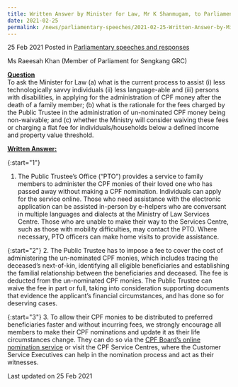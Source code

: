 ```yaml
---
title: Written Answer by Minister for Law, Mr K Shanmugam, to Parliamentary Question on Process to Assist Disadvantaged Persons in Applying for Administration of CPF Money After Demise of Family Member
date: 2021-02-25
permalink: /news/parliamentary-speeches/2021-02-25-Written-Answer-by-Minister-for-Law-Mr-K-Shanmugam-to-PQ-Disadvantaged-Applying-For-Adminstration-of-CPF-Money
---
```


25 Feb 2021 Posted in [Parliamentary speeches and responses](/news/parliamentary-speeches)

Ms Raeesah Khan (Member of Parliament for Sengkang GRC)
  
**<b><u>Question</u></b>**  
To ask the Minister for Law (a) what is the current process to assist (i) less technologically savvy individuals (ii) less language-able and (iii) persons with disabilities, in applying for the administration of CPF money after the death of a family member; (b) what is the rationale for the fees charged by the Public Trustee in the administration of un-nominated CPF money being non-waivable; and (c) whether the Ministry will consider waiving these fees or charging a flat fee for individuals/households below a defined income and property value threshold.

**<b><u>Written Answer:</u></b>**  

{:start="1"}
1. The Public Trustee’s Office (“PTO”) provides a service to family members to administer the CPF monies of their loved one who has passed away without making a CPF nomination.  Individuals can apply for the service online.  Those who need assistance with the electronic application can be assisted in-person by e-helpers who are conversant in multiple languages and dialects at the Ministry of Law Services Centre. Those who are unable to make their way to the Services Centre, such as those with mobility difficulties, may contact the PTO. Where necessary, PTO officers can make home visits to provide assistance. 

{:start="2"}
2. The Public Trustee has to impose a fee to cover the cost of administering the un-nominated CPF monies, which includes tracing the deceased’s next-of-kin, identifying all eligible beneficiaries and establishing the familial relationship between the beneficiaries and deceased. The fee is deducted from the un-nominated CPF monies. The Public Trustee can waive the fee in part or full, taking into consideration supporting documents that evidence the applicant’s financial circumstances, and has done so for deserving cases.
  
{:start="3"}
3. To allow their CPF monies to be distributed to preferred beneficiaries faster and without incurring fees, we strongly encourage all members to make their CPF nominations and update it as their life circumstances change. They can do so via the <a href="https://cpf.gov.sg/MakeCPFNom" target="new">CPF Board’s online nomination service</a> or visit the CPF Service Centres, where the Customer Service Executives can help in the nomination process and act as their witnesses.


<p class="right-side-updated">Last updated on 25 Feb 2021</p>
